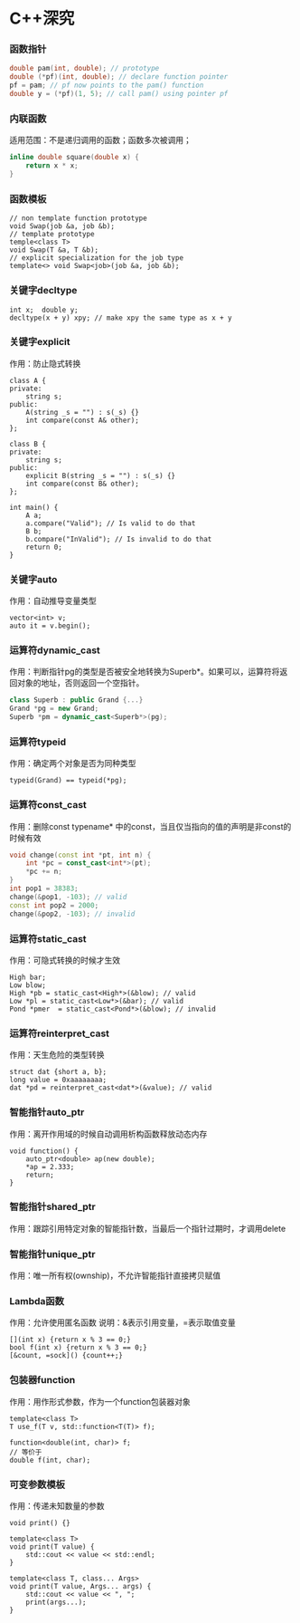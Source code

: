 # C++深究

### 函数指针

```cpp
double pam(int, double); // prototype
double (*pf)(int, double); // declare function pointer
pf = pam; // pf now points to the pam() function
double y = (*pf)(1, 5); // call pam() using pointer pf
```

### 内联函数

适用范围：不是递归调用的函数；函数多次被调用；

```cpp
inline double square(double x) {
	return x * x;
}
```

### 函数模板

```
// non template function prototype
void Swap(job &a, job &b);
// template prototype
temple<class T>
void Swap(T &a, T &b);
// explicit specialization for the job type
template<> void Swap<job>(job &a, job &b);
```

### 关键字decltype

```
int x;	double y;
decltype(x + y) xpy; // make xpy the same type as x + y
```

### 关键字explicit

作用：防止隐式转换

```
class A {
private:
	string s;
public:
	A(string _s = "") : s(_s) {}
	int compare(const A& other);
};

class B {
private:
	string s;
public:
	explicit B(string _s = "") : s(_s) {}
	int compare(const B& other);
};

int main() {
	A a;
	a.compare("Valid"); // Is valid to do that
	B b;
	b.compare("InValid"); // Is invalid to do that
	return 0;
}
```

### 关键字auto

作用：自动推导变量类型

```
vector<int> v;
auto it = v.begin();
```

### 运算符dynamic_cast

作用：判断指针pg的类型是否被安全地转换为Superb*。如果可以，运算符将返回对象的地址，否则返回一个空指针。

```cpp
class Superb : public Grand {...}
Grand *pg = new Grand;
Superb *pm = dynamic_cast<Superb*>(pg);
```

### 运算符typeid

作用：确定两个对象是否为同种类型

```
typeid(Grand) == typeid(*pg);
```

### 运算符const_cast

作用：删除const typename* 中的const，当且仅当指向的值的声明是非const的时候有效

```cpp
void change(const int *pt, int n) {
	int *pc = const_cast<int*>(pt);
	*pc += n;
}
int pop1 = 38383;
change(&pop1, -103); // valid
const int pop2 = 2000;
change(&pop2, -103); // invalid
```

### 运算符static_cast

作用：可隐式转换的时候才生效

```
High bar;
Low blow;
High *pb = static_cast<High*>(&blow); // valid
Low *pl = static_cast<Low*>(&bar); // valid
Pond *pmer  = static_cast<Pond*>(&blow); // invalid
```

### 运算符reinterpret_cast

作用：天生危险的类型转换

```
struct dat {short a, b};
long value = 0xaaaaaaaa;
dat *pd = reinterpret_cast<dat*>(&value); // valid
```

### 智能指针auto_ptr

作用：离开作用域的时候自动调用析构函数释放动态内存

```
void function() {
	auto_ptr<double> ap(new double);
	*ap = 2.333;
	return;
}
```

### 智能指针shared_ptr

作用：跟踪引用特定对象的智能指针数，当最后一个指针过期时，才调用delete

### 智能指针unique_ptr

作用：唯一所有权(ownship)，不允许智能指针直接拷贝赋值

### Lambda函数

作用：允许使用匿名函数
说明：&表示引用变量，=表示取值变量

```
[](int x) {return x % 3 == 0;}
bool f(int x) {return x % 3 == 0;}
[&count, =sock]() {count++;}
```

### 包装器function

作用：用作形式参数，作为一个function包装器对象

```
template<class T>
T use_f(T v, std::function<T(T)> f);

function<double(int, char)> f;
// 等价于
double f(int, char);
```

### 可变参数模板

作用：传递未知数量的参数

```
void print() {}

template<class T>
void print(T value) {
	std::cout << value << std::endl;
}

template<class T, class... Args>
void print(T value, Args... args) {
	std::cout << value << ", ";
	print(args...);
}
```